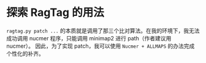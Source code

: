 # 探索 RagTag 的用法

`ragtag.py patch ...` 的本质就是调用了那三个比对算法。在我的环境下，我无法成功调用 nucmer 程序，只能调用 minimap2 进行 path（作者建议用 nucmer）。
因此，为了实现 patch，我可以使用 `Nucmer + ALLMAPS` 的办法完成个性化的补齐。
